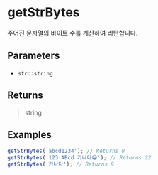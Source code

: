 # getStrBytes <Lang dart js />

주어진 문자열의 바이트 수를 계산하여 리턴합니다.

## Parameters

- `str::string`

## Returns

> string

## Examples

```javascript
getStrBytes('abcd1234'); // Returns 8
getStrBytes('123 ABcd 가나다😀'); // Returns 22
getStrBytes('가나다'); // Returns 9
```
